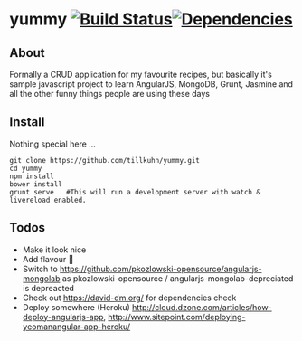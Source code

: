 yummy [![Build Status](https://travis-ci.org/tillkuhn/yummy.svg?branch=master)](https://travis-ci.org/tillkuhn/yummy)[![Dependencies](https://david-dm.org/tillkuhn/yummy.svg)](https://david-dm.org/tillkuhn/yummy#info=dependencies&view=table)
=====

About
-----
Formally a CRUD application for my favourite recipes, but basically it's sample javascript project to learn AngularJS, MongoDB, Grunt, Jasmine and all the other funny things people are using these days

Install
----------------
Nothing special here ...

    git clone https://github.com/tillkuhn/yummy.git
    cd yummy
    npm install
    bower install	    
    grunt serve   #This will run a development server with watch & livereload enabled.
	
Todos
----
* Make it look nice
* Add flavour :sparkling_heart:
* Switch to https://github.com/pkozlowski-opensource/angularjs-mongolab as pkozlowski-opensource / angularjs-mongolab-depreciated is depreacted
* Check out https://david-dm.org/ for dependencies check
* Deploy somewhere (Heroku) http://cloud.dzone.com/articles/how-deploy-angularjs-app, http://www.sitepoint.com/deploying-yeomanangular-app-heroku/
